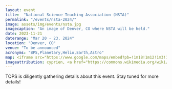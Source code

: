 ```yaml
---
layout: event
title:  "National Science Teaching Association (NSTA)"
permalink: "/events/nsta-2024/"
image: assets/img/events/nsta.jpg
imagecaption: "An image of Denver, CO where NSTA will be held."
date: 2023-11-21
daterange: "Mar 20 - 23, 2024"
location: "Denver, CO"
venue: "To be announced"
acronyms: "BPS,Planetary,Helio,Earth,Astro"
map: <iframe src="https://www.google.com/maps/embed?pb=!1m18!1m12!1m3!1d269510.2081738783!2d-104.82023514575823!3d39.808147367496574!2m3!1f0!2f0!3f0!3m2!1i1024!2i768!4f13.1!3m3!1m2!1s0x876b80aa231f17cf%3A0x118ef4f8278a36d6!2sDenver%2C%20CO!5e0!3m2!1sen!2sus!4v1706201257122!5m2!1sen!2sus" width="600" height="450" style="border:0;" allowfullscreen="" loading="lazy" referrerpolicy="no-referrer-when-downgrade"></iframe>
imageattribution: cyprien, <a href="https://commons.wikimedia.org/wiki/File:Denver_Colorado_Downtown.jpg">Denver Colorado Downtown</a>, <a href="https://creativecommons.org/licenses/by-sa/2.0/legalcode" rel="license">CC BY-SA 2.0</a>
---
```


TOPS is diligently gathering details about this event.  Stay tuned for more details!